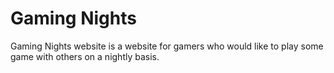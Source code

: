 # Gaming Nights
Gaming Nights website is a website for gamers who would like to play some game with others on a nightly basis.
